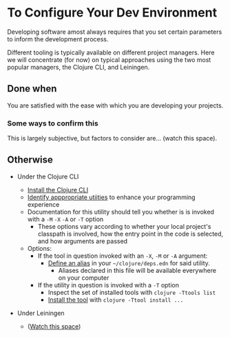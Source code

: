 # To Configure Your Dev Environment

Developing software amost always requires that you set certain
parameters to inform the development process.

Different tooling is typically available on different project
managers. Here we will concentrate (for now) on typical approaches
using the two most popular managers, the Clojure CLI, and Leiningen.

## Done when

You are satisfied with the ease with which you are developing your projects.

### Some ways to confirm this

This is largely subjective, but factors to consider are... (watch this space).

## Otherwise

- Under the Clojure CLI
  - [Install the Clojure CLI]
  - [Identify apppropriate utiities] to enhance your programming experience
  - Documentation for this utility should tell you whether is is
    invoked with a `-M` `-X` `-A` or `-T` option
    - These options vary according to whether your local project's classpath
      is involved, how the entry point in the code is selected, and
      how arguments are passed
  - Options:
    - If the tool in question invoked with an `-X`, `-M` or `-A`
      argument:
      - [Define an alias] in your `~/clojure/deps.edn` for said utility.
        - Aliases declared in this file will be available everywhere on your computer
    - If the utility in question is invoked with a `-T` option 
      - Inspect the set of installed tools with `clojure -Ttools list`
      - [Install the tool] with `clojure -Ttool install ...`

- Under Leiningen
  - ([Watch this space](https://github.com/ericdscott/ClojureCookbook/issues/16))


[Define an alias]:./ToDefineAnAliasInDepsEdn.md
[Identify apppropriate utiities]:./ToIdentifyDevelopmentTools.md
[Install the Clojure CLI]:./ToInstallTheClojureCli.md
[Install the tool]:./ToInstallClojureCLITool.md

